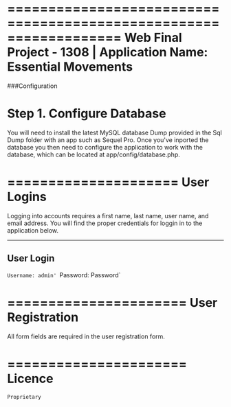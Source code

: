 ==================================================================
  Web Final Project - 1308 | Application Name: Essential Movements
==================================================================




###Configuration

Step 1. Configure Database
============================

You will need to install the latest MySQL database Dump provided in the 
Sql Dump folder with an app such as Sequel Pro. Once you've inported the 
database you then need to configure the application to work with the 
database, which can be located at app/config/database.php.

=====================
       User Logins
=====================

Logging into accounts requires a first name, last name, user name, and email address. 
You will find the proper credentials for loggin in to the 
application below. 

-------------
 User Login
-------------
`Username: admin'
`Password: Password`

======================
	User Registration 
======================

All form fields are required in the user registration form.  

======================
	Licence
======================

	Proprietary 